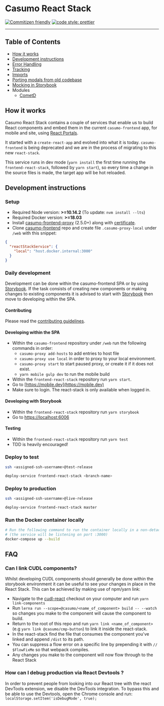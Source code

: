 # Casumo React Stack

[![Commitizen friendly](https://img.shields.io/badge/commitizen-friendly-brightgreen.svg)](http://commitizen.github.io/cz-cli/)
[![code style: prettier](https://img.shields.io/badge/code_style-prettier-ff69b4.svg?style=flat-square)](https://github.com/prettier/prettier)

---

## Table of Contents

- [How it works](#how-it-works)
- [Development instructions](#development-instructions)
- [Error Handling](./docs/error-handling.md)
- [Tracking](./docs/tracking.md)
- [Imports](./docs/imports.md)
- [Porting modals from old codebase](./docs/porting-modals.md)
- [Mocking in Storybook](./docs/mocking-in-storybook.md)
- Modules
  - [CometD](./src/models/cometd/README.md)

## How it works

Casumo React Stack contains a couple of services that enable us to build React components and embed them in the current `casumo-frontend` app, for mobile and site, using [React Portals](https://reactjs.org/docs/portals.html).

It started with a `create-react-app` and evolved into what it is today. `casumo-frontend` is being deprecated and we are in the process of migrating to this new `react-stack`.

This service runs in dev mode (`yarn install` the first time running the `frontend-react-stack`, followed by `yarn start`), so every time a change in the source files is made, the target app will be hot reloaded.

## Development instructions

### Setup

- Required Node version: **>=10.14.2** (To update: `nvm install --lts`)
- Required Docker version: **>=18.03**
- Install [casumo-frontend-proxy](https://github.com/Casumo/casumo-frontend-proxy#install) (2.5.0+) along with [certificate](https://github.com/Casumo/casumo-frontend-proxy/blob/master/docs/HTTPS.md).
- Clone [casumo-frontend](https://github.com/Casumo/casumo-frontend) repo and create file `.casumo-proxy-local` under `/web` with this snippet:

```json
{
  "reactStackService": {
    "local": "host.docker.internal:3000"
  }
}
```

### Daily development

Development can be done within the casumo-frontend SPA or by using [Storybook](https://storybook.js.org). If the task consists of creating new components or making changes to existing components it is advised to start with [Storybook](#developing-with-storybook) then move to developing within the SPA.

#### Contributing

Please read the [contributing guidelines](CONTRIBUTING.md).

#### Developing within the SPA

- Within the `casumo-frontend` repository under `/web` run the following commands in order:
  - `casumo-proxy add-hosts` to add entries to host file
  - `casumo-proxy use local` in order to proxy to your local environment.
  - `casumo-proxy start` to start paused proxy, or create it if it does not exist.
  - `yarn mobile gulp dev` to run the mobile build
- Within the `frontend-react-stack` repository run `yarn start`.
- Go to [https://mobile.dev](https://mobile.dev)
- Make sure to login. The react-stack is only available when logged in.

#### Developing with Storybook

- Within the `frontend-react-stack` repository run `yarn storybook`
- Go to [https://localhost:6006](https://localhost:6006)

#### Testing

- Within the `frontend-react-stack` repository run `yarn test`
- TDD is heavily encouraged!

### Deploy to test

```sh
ssh <assigned-ssh-username>@test-release

deploy-service frontend-react-stack <branch-name>
```

### Deploy to production

```sh
ssh <assigned-ssh-username>@live-release

deploy-service frontend-react-stack master
```

### Run the Docker container locally

```sh
# Run the following command to run the container locally in a non-detached mode.
# (the service will be listening on port :3000)
docker-compose up --build
```

## FAQ

### Can I link CUDL components?

Whilst developing CUDL components should generally be done within the storybook environment it can be useful to see your changes in place in the React Stack. This can be achieved by making use of npm/yarn link:

- Navigate to the [cudl-react](https://github.com/Casumo/cudl-react) checkout on your computer and run `yarn link-components`
- Run `lerna run --scope=@casumo/<name_of_component> build -- --watch` so changes you make to the component will cause the component to build.
- Return to the root of this repo and run `yarn link <name_of_component>` (e.g `yarn link @casumo/cmp-button`) to link it inside the react-stack.
- In the react-stack find the file that consumes the component you've linked and append `/dist` to its path.
- You can suppress a flow error on a specific line by prepending it with `// $FlowFixMe` so that webpack compiles.
- Any changes you make to the component will now flow through to the React Stack

### How can I debug production via React Devtools ?

In order to prevent people from looking into our React tree with the react DevTools extension, we disable the DevTools integration.
To bypass this and be able to use the Devtools, open the Chrome console and run:
`localStorage.setItem('isDebugMode', true);`
